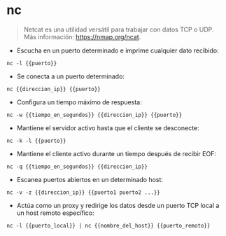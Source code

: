 # nc

> Netcat es una utilidad versátil para trabajar con datos TCP o UDP.
> Más información: <https://nmap.org/ncat>.

- Escucha en un puerto determinado e imprime cualquier dato recibido:

`nc -l {{puerto}}`

- Se conecta a un puerto determinado:

`nc {{direccion_ip}} {{puerto}}`

- Configura un tiempo máximo de respuesta:

`nc -w {{tiempo_en_segundos}} {{direccion_ip}} {{puerto}}`

- Mantiene el servidor activo hasta que el cliente se desconecte:

`nc -k -l {{puerto}}`

- Mantiene el cliente activo durante un tiempo después de recibir EOF:

`nc -q {{tiempo_en_segundos}} {{direccion_ip}}`

- Escanea puertos abiertos en un determinado host:

`nc -v -z {{direccion_ip}} {{puerto1 puerto2 ...}}`

- Actúa como un proxy y redirige los datos desde un puerto TCP local a un host remoto específico:

`nc -l {{puerto_local}} | nc {{nombre_del_host}} {{puerto_remoto}}`

